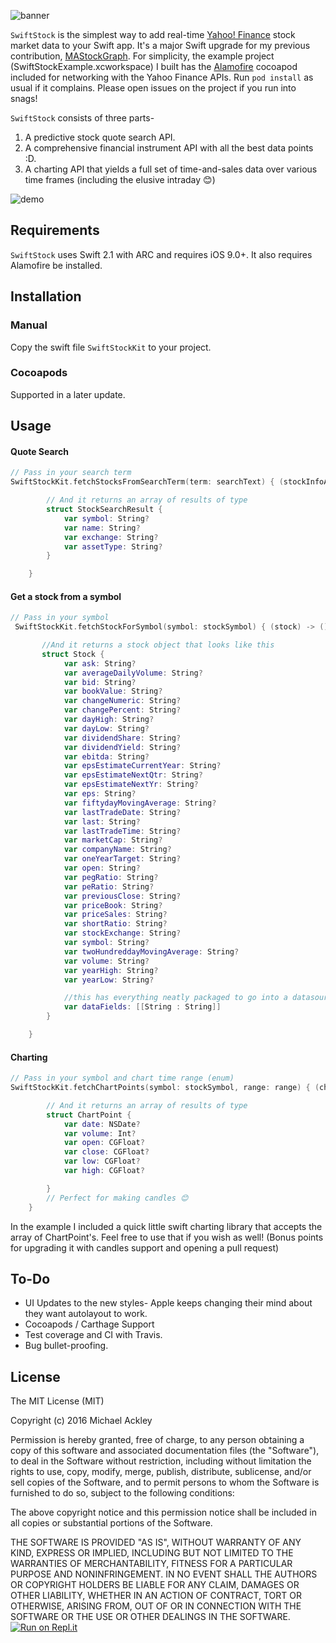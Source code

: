 
![banner](assets/banner.png)

`SwiftStock` is the simplest way to add real-time <a href="http://finance.yahoo.com">Yahoo! Finance</a> stock market data to your Swift app. It's a major Swift upgrade for my previous contribution, <a href="https://github.com/ackleymi/MAStockGraph">MAStockGraph</a>. For simplicity, the example project (SwiftStockExample.xcworkspace) I built has the <a href="https://github.com/Alamofire/Alamofire">Alamofire</a> cocoapod included for networking with the Yahoo Finance APIs. Run `pod install` as usual if it complains. Please open issues on the project if you run into snags!

`SwiftStock` consists of three parts-
1) A predictive stock quote search API.
2) A comprehensive financial instrument API with all the best data points :D.
3) A charting API that yields a full set of time-and-sales data over various time frames (including the elusive intraday 😊)

![demo](assets/demo.gif)

## Requirements

`SwiftStock` uses Swift 2.1 with ARC and requires iOS 9.0+. It also requires Alamofire be installed.

## Installation

### Manual

Copy the swift file `SwiftStockKit` to your project.

### Cocoapods

Supported in a later update. 

## Usage

#### Quote Search

```swift
// Pass in your search term
SwiftStockKit.fetchStocksFromSearchTerm(term: searchText) { (stockInfoArray) -> () in

        // And it returns an array of results of type
        struct StockSearchResult {
		    var symbol: String?
		    var name: String?
		    var exchange: String?
		    var assetType: String?
		}

    }

```

#### Get a stock from a symbol

```swift
// Pass in your symbol
 SwiftStockKit.fetchStockForSymbol(symbol: stockSymbol) { (stock) -> () in

       //And it returns a stock object that looks like this
       struct Stock {
		    var ask: String?
		    var averageDailyVolume: String?
		    var bid: String?
		    var bookValue: String?
		    var changeNumeric: String?
		    var changePercent: String?
		    var dayHigh: String?
		    var dayLow: String?
		    var dividendShare: String?
		    var dividendYield: String?
		    var ebitda: String?
		    var epsEstimateCurrentYear: String?
		    var epsEstimateNextQtr: String?
		    var epsEstimateNextYr: String?
		    var eps: String?
		    var fiftydayMovingAverage: String?
		    var lastTradeDate: String?
		    var last: String?
		    var lastTradeTime: String?
		    var marketCap: String?
		    var companyName: String?
		    var oneYearTarget: String?
		    var open: String?
		    var pegRatio: String?
		    var peRatio: String?
		    var previousClose: String?
		    var priceBook: String?
		    var priceSales: String?
		    var shortRatio: String?
		    var stockExchange: String?
		    var symbol: String?
		    var twoHundreddayMovingAverage: String?
		    var volume: String?
		    var yearHigh: String?
		    var yearLow: String?

		    //this has everything neatly packaged to go into a datasource
		    var dataFields: [[String : String]]
		}

	}

```

#### Charting

```swift
// Pass in your symbol and chart time range (enum)
SwiftStockKit.fetchChartPoints(symbol: stockSymbol, range: range) { (chartPoints) -> () in

	    // And it returns an array of results of type
		struct ChartPoint {
		    var date: NSDate?
		    var volume: Int?
		    var open: CGFloat?
		    var close: CGFloat?
		    var low: CGFloat?
		    var high: CGFloat?

		}
		// Perfect for making candles 😊
    }

```

In the example I included a quick little swift charting library that accepts the array of ChartPoint's. Feel free to use that if you wish as well! (Bonus points for upgrading it with candles support and opening a pull request)

## To-Do
-  UI Updates to the new styles- Apple keeps changing their mind about they want autolayout to work.
-  Cocoapods / Carthage Support
-  Test coverage and CI with Travis. 
-  Bug bullet-proofing.

## License

The MIT License (MIT)

Copyright (c) 2016 Michael Ackley

Permission is hereby granted, free of charge, to any person obtaining a copy
of this software and associated documentation files (the "Software"), to deal
in the Software without restriction, including without limitation the rights
to use, copy, modify, merge, publish, distribute, sublicense, and/or sell
copies of the Software, and to permit persons to whom the Software is
furnished to do so, subject to the following conditions:

The above copyright notice and this permission notice shall be included in
all copies or substantial portions of the Software.

THE SOFTWARE IS PROVIDED "AS IS", WITHOUT WARRANTY OF ANY KIND, EXPRESS OR
IMPLIED, INCLUDING BUT NOT LIMITED TO THE WARRANTIES OF MERCHANTABILITY,
FITNESS FOR A PARTICULAR PURPOSE AND NONINFRINGEMENT. IN NO EVENT SHALL THE
AUTHORS OR COPYRIGHT HOLDERS BE LIABLE FOR ANY CLAIM, DAMAGES OR OTHER
LIABILITY, WHETHER IN AN ACTION OF CONTRACT, TORT OR OTHERWISE, ARISING FROM,
OUT OF OR IN CONNECTION WITH THE SOFTWARE OR THE USE OR OTHER DEALINGS IN
THE SOFTWARE.
[![Run on Repl.it](https://repl.it/badge/github/ackleymi/SwiftStock)](https://repl.it/github/ackleymi/SwiftStock)